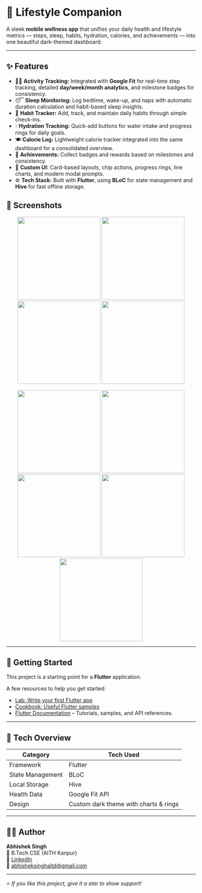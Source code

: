 # 🌙 Lifestyle Companion

A sleek **mobile wellness app** that unifies your daily health and lifestyle metrics — steps, sleep, habits, hydration, calories, and achievements — into one beautiful dark-themed dashboard.

---

## ✨ Features

- 🏃‍♂️ **Activity Tracking:** Integrated with **Google Fit** for real-time step tracking, detailed **day/week/month analytics**, and milestone badges for consistency.
- 😴 **Sleep Monitoring:** Log bedtime, wake-up, and naps with automatic duration calculation and habit-based sleep insights.
- 🔁 **Habit Tracker:** Add, track, and maintain daily habits through simple check-ins.
- 💧 **Hydration Tracking:** Quick-add buttons for water intake and progress rings for daily goals.
- 🍽️ **Calorie Log:** Lightweight calorie tracker integrated into the same dashboard for a consolidated overview.
- 🧩 **Achievements:** Collect badges and rewards based on milestones and consistency.
- 🎨 **Custom UI:** Card-based layouts, chip actions, progress rings, line charts, and modern modal prompts.
- ⚙️ **Tech Stack:** Built with **Flutter**, using **BLoC** for state management and **Hive** for fast offline storage.




## 📱 Screenshots

<p align="center">
    <img src="https://github.com/user-attachments/assets/3fc551dd-718c-4223-b38a-fcf5e9b3a7d2" width="220"/>
  <img src="=https://github.com/user-attachments/assets/d69252bb-5569-4b2f-911a-0ed684297813" width="220"/>
  <img src=https://github.com/user-attachments/assets/f670e5a2-1ea8-4769-a79e-39d95ce6343b" width="220"/>
  <img src="https://github.com/user-attachments/assets/32a1350d-2afc-4c1f-b097-945974f294fe" width="220"/>
</p>

<p align="center">
  <img src="https://github.com/user-attachments/assets/d2dc4088-b88b-41b3-a0c5-2834c346de3d" width="220"/>
  <img src="https://github.com/user-attachments/assets/dc9e6875-f3c1-4b8a-9650-f07456e0970e" width="220"/>
  <img src="https://github.com/user-attachments/assets/63b11ca1-23c8-4273-b6cc-b15899cacbd6" width="220"/>
  <img src="https://github.com/user-attachments/assets/4284055a-9212-41c0-9260-234e82d8dacf" width="220"/>
  <img src="https://github.com/user-attachments/assets/7487404c-6907-450f-aefe-e1fff603d845" width="220"/>

</p>

---

## 🚀 Getting Started

This project is a starting point for a **Flutter** application.

A few resources to help you get started:

- [Lab: Write your first Flutter app](https://docs.flutter.dev/get-started/codelab)
- [Cookbook: Useful Flutter samples](https://docs.flutter.dev/cookbook)
- [Flutter Documentation](https://docs.flutter.dev/) – Tutorials, samples, and API references.

---

## 🧠 Tech Overview

| Category | Tech Used |
|-----------|------------|
| Framework | Flutter |
| State Management | BLoC |
| Local Storage | Hive |
| Health Data | Google Fit API |
| Design | Custom dark theme with charts & rings |

---

## 👨‍💻 Author

**Abhishek Singh**  
📍 B.Tech CSE (AITH Kanpur)  
🔗 [LinkedIn](https://www.linkedin.com/in/abhishek-singh-933467331)  
📧 abhisheksinghaitd@gmail.com  

---

⭐ *If you like this project, give it a star to show support!*

